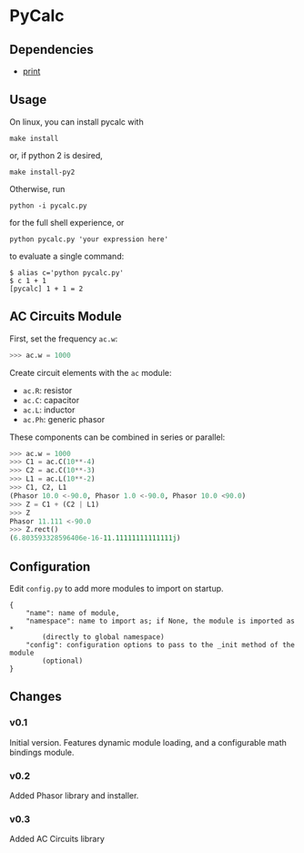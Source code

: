 # PyCalc

## Dependencies
- [print](https://github.com/thetianshuhuang/print)

## Usage

On linux, you can install pycalc with
```shell
make install
```

or, if python 2 is desired,
```shell
make install-py2
```

Otherwise, run
```shell
python -i pycalc.py
```

for the full shell experience, or
```shell
python pycalc.py 'your expression here'
```

to evaluate a single command:
```shell
$ alias c='python pycalc.py'
$ c 1 + 1
[pycalc] 1 + 1 = 2
```

## AC Circuits Module


First, set the frequency ```ac.w```:
```python
>>> ac.w = 1000
```

Create circuit elements with the ```ac``` module:
- ```ac.R```: resistor
- ```ac.C```: capacitor
- ```ac.L```: inductor
- ```ac.Ph```: generic phasor

These components can be combined in series or parallel:

```python
>>> ac.w = 1000
>>> C1 = ac.C(10**-4)
>>> C2 = ac.C(10**-3)
>>> L1 = ac.L(10**-2)
>>> C1, C2, L1
(Phasor 10.0 <-90.0, Phasor 1.0 <-90.0, Phasor 10.0 <90.0)
>>> Z = C1 + (C2 | L1)
>>> Z
Phasor 11.111 <-90.0
>>> Z.rect()
(6.803593328596406e-16-11.11111111111111j)
```

## Configuration

Edit ```config.py``` to add more modules to import on startup.

```
{
    "name": name of module,
    "namespace": name to import as; if None, the module is imported as *
        (directly to global namespace)
    "config": configuration options to pass to the _init method of the module
        (optional)
}
```


## Changes

### v0.1
Initial version. Features dynamic module loading, and a configurable math bindings module.

### v0.2
Added Phasor library and installer.

### v0.3
Added AC Circuits library

